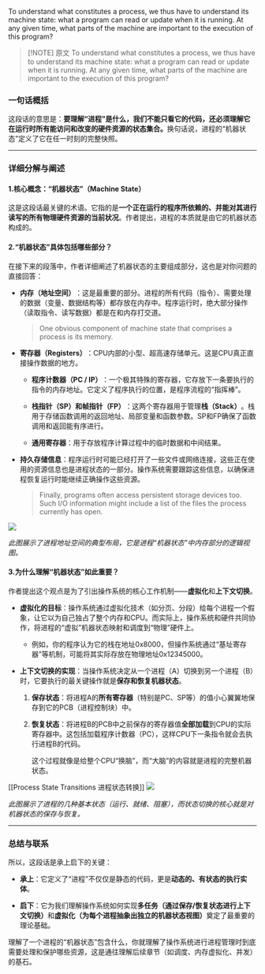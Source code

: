 To understand what constitutes a process, we thus have to understand its machine state: what a program can read or update when it is running. At any given time, what parts of the machine are important to the execution of this program?

> [!NOTE] 原文
> To understand what constitutes a process, we thus have to understand its machine state: what a program can read or update when it is running. At any given time, what parts of the machine are important to the execution of this program?

### 一句话概括

这段话的意思是：​**要理解“进程”是什么，我们不能只看它的代码，还必须理解它在运行时所有能访问和改变的硬件资源的状态集合。​**​ 换句话说，进程的“机器状态”定义了它在任一时刻的完整快照。

---

### 详细分解与阐述

#### 1. ​**核心概念：“机器状态”（Machine State）​**​

这是这段话最关键的术语。它指的是**一个正在运行的程序所依赖的、并能对其进行读写的所有物理硬件资源的当前状况**。作者提出，进程的本质就是由它的机器状态构成的。

#### 2. ​**​“机器状态”具体包括哪些部分？​**​

在接下来的段落中，作者详细阐述了机器状态的主要组成部分，这也是对你问题的直接回答：

- ​**内存（地址空间）​**​：这是最重要的部分。进程的所有代码（指令）、需要处理的数据（变量、数据结构等）都存放在内存中。程序运行时，绝大部分操作（读取指令、读写数据）都是在和内存打交道。
    
    > One obvious component of machine state that comprises a process is its memory.
    
- ​**寄存器（Registers）​**​：CPU内部的小型、超高速存储单元。这是CPU真正直接操作数据的地方。
    
    - ​**程序计数器（PC / IP）​**​：一个极其特殊的寄存器，它存放下一条要执行的指令的内存地址。它定义了程序执行的位置，是程序流程的“指挥棒”。
        
    - ​**栈指针（SP）和帧指针（FP）​**​：这两个寄存器用于管理**栈（Stack）​**。栈用于存储函数调用的返回地址、局部变量和函数参数。SP和FP确保了函数调用和返回能有序进行。
        
    - ​**通用寄存器**​：用于存放程序计算过程中的临时数据和中间结果。
        
    
- ​**持久存储信息**​：程序运行时可能已经打开了一些文件或网络连接，这些正在使用的资源信息也是进程状态的一部分。操作系统需要跟踪这些信息，以确保进程恢复运行时能继续正确操作这些资源。
    
    > Finally, programs often access persistent storage devices too. Such I/O information might include a list of the files the process currently has open.
    

![](https://hunyuan-plugin-private-1258344706.cos.ap-nanjing.myqcloud.com/pdf_youtu/img/aedb00b5f843684c08803ec7e5b3156a-image.png?q-sign-algorithm=sha1&q-ak=AKID372nLgqocp7HZjfQzNcyGOMTN3Xp6FEA&q-sign-time=1758804736%3B2074164736&q-key-time=1758804736%3B2074164736&q-header-list=host&q-url-param-list=&q-signature=f21763d903fec32c09838152d65493ea791edc66)

_此图展示了进程地址空间的典型布局，它是进程“机器状态”中内存部分的逻辑视图。_

#### 3. ​**为什么理解“机器状态”如此重要？​**​

作者提出这个观点是为了引出操作系统的核心工作机制——**虚拟化**和**上下文切换**。

- ​**虚拟化的目标**​：操作系统通过虚拟化技术（如分页、分段）给每个进程一个假象，让它以为自己独占了整个内存和CPU。而实际上，操作系统和硬件共同协作，将进程的“虚拟”机器状态映射和调度到“物理”硬件上。
    
    - 例如，你的程序认为它的栈在地址0x8000，但操作系统通过“基址寄存器”等机制，可能将其实际存放在物理地址0x12345000。
        
    
- ​**上下文切换的实现**​：当操作系统决定从一个进程（A）切换到另一个进程（B）时，它要执行的最关键操作就是**保存和恢复机器状态**。
    
    1. ​**保存状态**​：将进程A的**所有寄存器**​（特别是PC、SP等）的值小心翼翼地保存到它的PCB（进程控制块）中。
        
    2. ​**恢复状态**​：将进程B的PCB中之前保存的寄存器值**全部加载**到CPU的实际寄存器中。这包括加载程序计数器（PC），这样CPU下一条指令就会去执行进程B的代码。
        
        这个过程就像是给整个CPU“换脑”，而“大脑”的内容就是进程的完整机器状态。
        
    
[[Process State Transitions 进程状态转换]]
![](https://hunyuan-plugin-private-1258344706.cos.ap-nanjing.myqcloud.com/pdf_youtu/img/e932e31a3cf5524c0019f6ebbe7605c0-image.png?q-sign-algorithm=sha1&q-ak=AKID372nLgqocp7HZjfQzNcyGOMTN3Xp6FEA&q-sign-time=1758804741%3B2074164741&q-key-time=1758804741%3B2074164741&q-header-list=host&q-url-param-list=&q-signature=903d03594b40754f1ac8fcf6e42a5c6cd9019036)

_此图展示了进程的几种基本状态（运行、就绪、阻塞），而状态切换的核心就是对机器状态的保存与恢复。_

---

### 总结与联系

所以，这段话是承上启下的关键：

- ​**承上**​：它定义了“进程”不仅仅是静态的代码，更是**动态的、有状态的执行实体**。
    
- ​**启下**​：它为我们理解操作系统如何实现**多任务（通过保存/恢复状态进行上下文切换）​**​ 和**虚拟化（为每个进程抽象出独立的机器状态视图）​**​ 奠定了最重要的理论基础。
    

理解了一个进程的“机器状态”包含什么，你就理解了操作系统进行进程管理时到底需要处理和保护哪些资源，这是通往理解后续章节（如调度、内存虚拟化、并发）的基石。